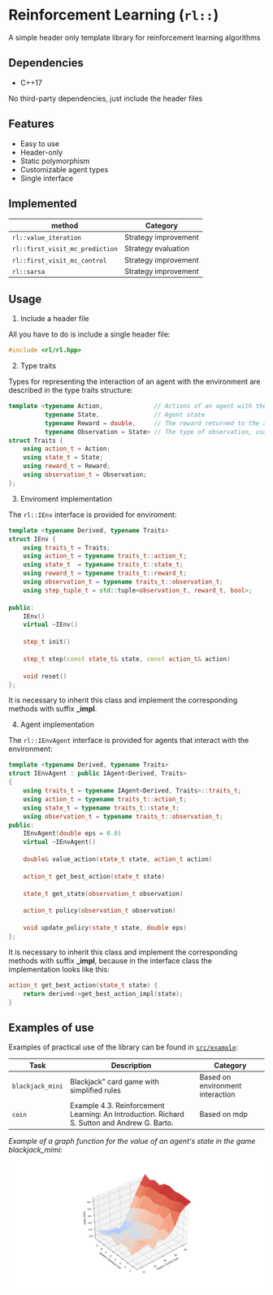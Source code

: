 # Reinforcement Learning (`rl::`)
A simple header only template library for reinforcement learning algorithms

## Dependencies
+ С++17

No third-party dependencies, just include the header files

## Features
+ Easy to use
+ Header-only
+ Static polymorphism
+ Customizable agent types
+ Single interface

## Implemented
| method                            | Category               |
| --------------------------------- | ---------------------- |
| `rl::value_iteration`             | Strategy improvement   |
| `rl::first_visit_mc_prediction`   | Strategy evaluation    |
| `rl::first_visit_mc_control`      | Strategy improvement   |
| `rl::sarsa`                       | Strategy improvement   |

## Usage
1. Include a header file

All you have to do is include a single header file:
```cpp
#include <rl/rl.hpp>
```

2. Type traits

Types for representing the interaction of an agent with the environment are described in the type traits structure:
```cpp
template <typename Action,              // Actions of an agent with the environment  
          typename State,               // Agent state
          typename Reward = double,     // The reward returned to the agent by the environment is usually just a number
          typename Observation = State> // The type of observation, usually coincides with the state of the agent
struct Traits {
    using action_t = Action;
    using state_t = State;
    using reward_t = Reward;
    using observation_t = Observation;
};

```

3. Enviroment implementation

The `rl::IEnv` interface is provided for enviroment:
```cpp
template <typename Derived, typename Traits>
struct IEnv {
    using traits_t = Traits;
    using action_t = typename traits_t::action_t;
    using state_t  = typename traits_t::state_t;
    using reward_t = typename traits_t::reward_t;
    using observation_t = typename traits_t::observation_t;
    using step_tuple_t = std::tuple<observation_t, reward_t, bool>;

public:
    IEnv()
    virtual ~IEnv()

    step_t init() 

    step_t step(const state_t& state, const action_t& action)

    void reset() 
};

```
It is necessary to inherit this class and implement the corresponding methods with suffix **_impl**.

4. Agent implementation

The `rl::IEnvAgent` interface is provided for agents that interact with the environment:
```cpp
template <typename Derived, typename Traits>
struct IEnvAgent : public IAgent<Derived, Traits>
{
    using traits_t = typename IAgent<Derived, Traits>::traits_t;
    using action_t = typename traits_t::action_t;
    using state_t = typename traits_t::state_t;
    using observation_t = typename traits_t::observation_t;
public:
    IEnvAgent(double eps = 0.0)
    virtual ~IEnvAgent()

    double& value_action(state_t state, action_t action) 
    
    action_t get_best_action(state_t state)
    
    state_t get_state(observation_t observation)
    
    action_t policy(observation_t observation) 
    
    void update_policy(state_t state, double eps) 
};
```
It is necessary to inherit this class and implement the corresponding methods with suffix **_impl**, because in the interface class the implementation looks like this:
```cpp
action_t get_best_action(state_t state) {
    return derived->get_best_action_impl(state);
}
```

## Examples of use
Examples of practical use of the library can be found in [`src/example`](src/examples):

| Task                | Description                                                                                       | Category                          |
| ------------------- | ------------------------------------------------------------------------------------------------- | --------------------------------- |
| `blackjack_mini`    | Blackjack" card game with simplified rules                                                        | Based on environment interaction  | 
| `coin`              | Example 4.3. Reinforcement Learning: An Introduction. Richard S. Sutton and Andrew G. Barto.      | Based on mdp                      |

*Example of a graph function for the value of an agent's state in the game blackjack_mimi:*
![state function graph](https://github.com/Oginsky/reinforcement_learning/raw/main/data/graphs/blackjack_mini/value_function_500k_episodes.png)
